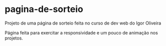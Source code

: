 # pagina-de-sorteio
Projeto de uma página de sorteio feita no curso de dev web do Igor Oliveira

Página feita para exercitar a responsividade e um pouco de animação nos projetos.
